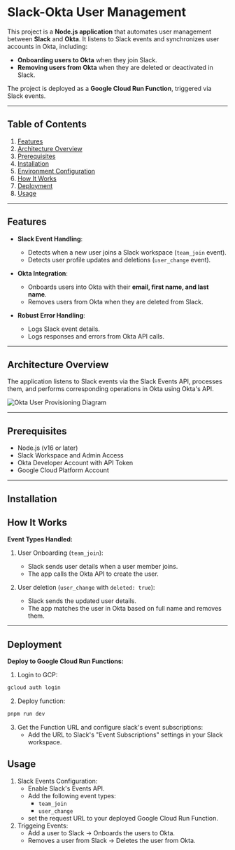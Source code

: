 # Slack-Okta User Management

This project is a **Node.js application** that automates user management between **Slack** and **Okta**. It listens to Slack events and synchronizes user accounts in Okta, including:

- **Onboarding users to Okta** when they join Slack.
- **Removing users from Okta** when they are deleted or deactivated in Slack.

The project is deployed as a **Google Cloud Run Function**, triggered via Slack events.

---

## Table of Contents

1. [Features](#features)
2. [Architecture Overview](#architecture-overview)
3. [Prerequisites](#prerequisites)
4. [Installation](#installation)
5. [Environment Configuration](#environment-configuration)
6. [How It Works](#how-it-works)
7. [Deployment](#deployment)
8. [Usage](#usage)

---

## Features

- **Slack Event Handling**:

  - Detects when a new user joins a Slack workspace (`team_join` event).
  - Detects user profile updates and deletions (`user_change` event).

- **Okta Integration**:

  - Onboards users into Okta with their **email, first name, and last name**.
  - Removes users from Okta when they are deleted from Slack.

- **Robust Error Handling**:
  - Logs Slack event details.
  - Logs responses and errors from Okta API calls.

---

## Architecture Overview

The application listens to Slack events via the Slack Events API, processes them, and performs corresponding operations in Okta using Okta's API.

![Okta User Provisioning Diagram](https://github.com/user-attachments/assets/bdae8ac1-e264-4160-af7b-14c820b90191)

---

## Prerequisites

- Node.js (v16 or later)
- Slack Workspace and Admin Access
- Okta Developer Account with API Token
- Google Cloud Platform Account

---

## Installation

## How It Works

**Event Types Handled:**

1. User Onboarding (`team_join`):

   - Slack sends user details when a user member joins.
   - The app calls the Okta API to create the user.

2. User deletion (`user_change` with `deleted: true`):
   - Slack sends the updated user details.
   - The app matches the user in Okta based on full name and removes them.

---

## Deployment

**Deploy to Google Cloud Run Functions:**

1. Login to GCP:

```bash
gcloud auth login
```

2. Deploy function:

```bash
pnpm run dev
```

3. Get the Function URL and configure slack's event subscriptions:
   - Add the URL to Slack's "Event Subscriptions" settings in your Slack workspace.

## Usage

1. Slack Events Configuration:
   - Enable Slack's Events API.
   - Add the following event types:
     - `team_join`
     - `user_change`
   - set the request URL to your deployed Google Cloud Run Function.
2. Triggeing Events:
   - Add a user to Slack -> Onboards the users to Okta.
   - Removes a user from Slack -> Deletes the user from Okta.
